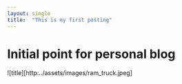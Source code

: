 ```yaml
---
layout: single
title:  "This is my first posting"
---
```


# Initial point for personal blog

![title][http:../assets/images/ram_truck.jpeg]
